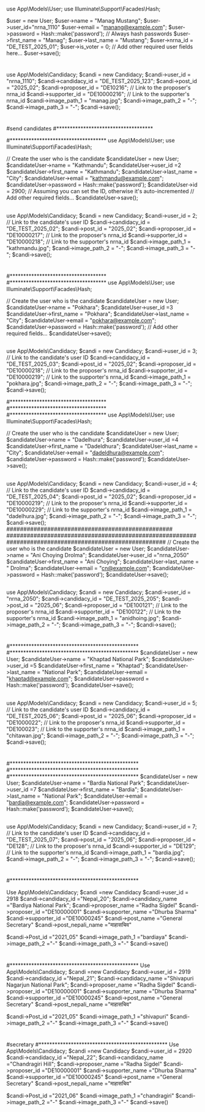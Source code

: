 use App\Models\User;
use Illuminate\Support\Facades\Hash;

$user = new User;
$user->name = "Manag Mustang";
$user->user_id="nrna_1110"
$user->email = "manang@example.com";
$user->password = Hash::make('password'); // Always hash passwords
$user->first_name = "Manag";
$user->last_name = "Mustang";
$user->nrna_id = "DE_TEST_2025_01";
$user->is_voter = 0;
// Add other required user fields here...
$user->save();
#
use App\Models\Candidacy;
$candi = new Candidacy;
$candi->user_id = "nrna_1110";
$candi->candidacy_id = "DE_TEST_2025_123";
$candi->post_id = "2025_02";
$candi->proposer_id = "DE10216"; // Link to the proposer's nrna_id
$candi->supporter_id = "DE10000216"; // Link to the supporter's nrna_id
$candi->image_path_1 = "manag.jpg";
$candi->image_path_2 = "-";
$candi->image_path_3 = "-";
$candi->save();
#

#send candidates 
#************************************

#************************************
use App\Models\User;
use Illuminate\Support\Facades\Hash;

// Create the user who is the candidate
$candidateUser = new User;
$candidateUser->name = "Kathmandu";
$candidateUser->user_id =2
$candidateUser->first_name = "Kathmandu";
$candidateUser->last_name = "City";
$candidateUser->email = "kathmandu@example.com";
$candidateUser->password = Hash::make('password');
$candidateUser->id = 2900; // Assuming you can set the ID, otherwise it's auto-incremented
// Add other required fields...
$candidateUser->save();

##
use App\Models\Candidacy;
$candi = new Candidacy;
$candi->user_id = 2; // Link to the candidate's user ID
$candi->candidacy_id = "DE_TEST_2025_02";
$candi->post_id = "2025_02";
$candi->proposer_id = "DE10000217"; // Link to the proposer's nrna_id
$candi->supporter_id = "DE10000218"; // Link to the supporter's nrna_id
$candi->image_path_1 = "kathmandu.jpg";
$candi->image_path_2 = "-";
$candi->image_path_3 = "-";
$candi->save();
#
#************************************
#************************************
use App\Models\User;
use Illuminate\Support\Facades\Hash;

// Create the user who is the candidate
$candidateUser = new User;
$candidateUser->name = "Pokhara";
$candidateUser->user_id =3
$candidateUser->first_name = "Pokhara";
$candidateUser->last_name = "City";
$candidateUser->email = "pokhara@example.com";
$candidateUser->password = Hash::make('password');
// Add other required fields...
$candidateUser->save();

##
use App\Models\Candidacy;
$candi = new Candidacy;
$candi->user_id = 3; // Link to the candidate's user ID
$candi->candidacy_id = "DE_TEST_2025_03";
$candi->post_id = "2025_02";
$candi->proposer_id = "DE10000218"; // Link to the proposer's nrna_id
$candi->supporter_id = "DE10000219"; // Link to the supporter's nrna_id
$candi->image_path_1 = "pokhara.jpg";
$candi->image_path_2 = "-";
$candi->image_path_3 = "-";
$candi->save();


#************************************
#************************************
#************************************
use App\Models\User;
use Illuminate\Support\Facades\Hash;

// Create the user who is the candidate
$candidateUser = new User;
$candidateUser->name = "Dadelhura";
$candidateUser->user_id =4
$candidateUser->first_name = "Dadeldhura";
$candidateUser->last_name = "City";
$candidateUser->email = "dadeldhura@example.com";
$candidateUser->password = Hash::make('password');
$candidateUser->save();

##
use App\Models\Candidacy;
$candi = new Candidacy;
$candi->user_id = 4; // Link to the candidate's user ID
$candi->candidacy_id = "DE_TEST_2025_04";
$candi->post_id = "2025_02";
$candi->proposer_id = "DE10000219"; // Link to the proposer's nrna_id
$candi->supporter_id = "DE10000229"; // Link to the supporter's nrna_id
$candi->image_path_1 = "dadelhura.jpg";
$candi->image_path_2 = "-";
$candi->image_path_3 = "-";
$candi->save();
#################################################
#######################################################################################################
// Create the user who is the candidate
$candidateUser = new User;
$candidateUser->name = "Ani Choying Drolma";
$candidateUser->user_id ="nrna_2050"
$candidateUser->first_name = "Ani Choying";
$candidateUser->last_name = " Drolma";
$candidateUser->email = "cn@example.com";
$candidateUser->password = Hash::make('password');
$candidateUser->save();

##
use App\Models\Candidacy;
$candi = new Candidacy;
$candi->user_id = "nrna_2050";
$candi->candidacy_id = "DE_TEST_2025_205";
$candi->post_id = "2025_06";
$candi->proposer_id = "DE100121"; // Link to the proposer's nrna_id
$candi->supporter_id = "DE100122"; // Link to the supporter's nrna_id
$candi->image_path_1 = "anidhoing.jpg";
$candi->image_path_2 = "-";
$candi->image_path_3 = "-";
$candi->save();
#

#************************************************
#************************************************
$candidateUser = new User;
$candidateUser->name = "Khaptad National Park";
$candidateUser->user_id =5
$candidateUser->first_name = "Khaptad";
$candidateUser->last_name = "National Park";
$candidateUser->email = "khaptad@example.com";
$candidateUser->password = Hash::make('password');
$candidateUser->save();

##
use App\Models\Candidacy;
$candi = new Candidacy;
$candi->user_id = 5; // Link to the candidate's user ID
$candi->candidacy_id = "DE_TEST_2025_06";
$candi->post_id = "2025_06";
$candi->proposer_id = "DE1000022"; // Link to the proposer's nrna_id
$candi->supporter_id = "DE100023"; // Link to the supporter's nrna_id
$candi->image_path_1 = "chitawan.jpg";
$candi->image_path_2 = "-";
$candi->image_path_3 = "-";
$candi->save();
#

#************************************************
#************************************************
#************************************************
$candidateUser = new User;
$candidateUser->name = "Bardia National Park";
$candidateUser->user_id =7
$candidateUser->first_name = "Bardia";
$candidateUser->last_name = "National Park";
$candidateUser->email = "bardia@example.com";
$candidateUser->password = Hash::make('password');
$candidateUser->save();

##
use App\Models\Candidacy;
$candi = new Candidacy;
$candi->user_id = 7; // Link to the candidate's user ID
$candi->candidacy_id = "DE_TEST_2025_07";
$candi->post_id = "2025_06";
$candi->proposer_id = "DE128"; // Link to the proposer's nrna_id
$candi->supporter_id = "DE129"; // Link to the supporter's nrna_id
$candi->image_path_1 = "bardia.jpg";
$candi->image_path_2 = "-";
$candi->image_path_3 = "-";
$candi->save();
#
#************************************************


Use App\Models\Candidacy; 
$candi                  =new Candidacy
$candi->user_id         = 2918
$candi->candidacy_id    ="Nepal_20";
$candi->candidacy_name  ="Bardiya National Park";
$candi->proposer_name   ="Radha Sigdel"
$candi->proposer_id     ="DE10000001"
$candi->supporter_name  ="Dhurba Sharma"
$candi->supporter_id    ="DE10000245"
$candi->post_name        ="General Secretary"
$candi->post_nepali_name  ="माहासचिव"

$candi->Post_id          ="2021_05"
$candi->image_path_1     ="bardiaya"
$candi->image_path_2     ="-"
$candi->image_path_3     ="-"
$candi->save()
#
#************************************************
Use App\Models\Candidacy; 
$candi                  =new Candidacy
$candi->user_id         = 2919
$candi->candidacy_id    ="Nepal_21";
$candi->candidacy_name  ="Shivapuri Nagarjun National Park";
$candi->proposer_name   ="Radha Sigdel"
$candi->proposer_id     ="DE10000001"
$candi->supporter_name  ="Dhurba Sharma"
$candi->supporter_id    ="DE10000245"
$candi->post_name        ="General Secretary"
$candi->post_nepali_name  ="माहासचिव"

$candi->Post_id          ="2021_05"
$candi->image_path_1     ="shivapuri"
$candi->image_path_2     ="-"
$candi->image_path_3     ="-"
$candi->save()
#

#secretary 
#************************************************
Use App\Models\Candidacy; 
$candi                  =new Candidacy
$candi->user_id         = 2920
$candi->candidacy_id    ="Nepal_22";
$candi->candidacy_name  ="Chandragiri Hill";
$candi->proposer_name   ="Radha Sigdel"
$candi->proposer_id     ="DE10000001"
$candi->supporter_name  ="Dhurba Sharma"
$candi->supporter_id    ="DE10000245"
$candi->post_name        ="General Secretary"
$candi->post_nepali_name  ="माहासचिव"

$candi->Post_id          ="2021_06"
$candi->image_path_1     ="chandragiri"
$candi->image_path_2     ="-"
$candi->image_path_3     ="-"
$candi->save()
#


